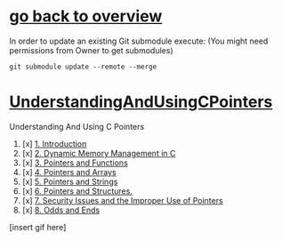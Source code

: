 # [go back to overview](https://github.com/c4arl0s)

In order to update an existing Git submodule execute: (You might need permissions from Owner to get submodules)

```console
git submodule update --remote --merge
```

# [UnderstandingAndUsingCPointers](https://github.com/c4arl0s/UnderstandingAndUsingCPointers#go-back-to-overview)

Understanding And Using C Pointers

1. [x] [1. Introduction](https://github.com/c4arl0s/UnderstandingAndUsingCPointersContentIndex#1-introduction)
2. [x] [2. Dynamic Memory Management in C](https://github.com/c4arl0s/UnderstandingAndUsingCPointersContentIndex#2-dynamic-memory-management-in-c)
3. [x] [3. Pointers and Functions](https://github.com/c4arl0s/UnderstandingAndUsingCPointersContentIndex#3-pointers-and-functions)
4. [x] [4. Pointers and Arrays](https://github.com/c4arl0s/UnderstandingAndUsingCPointersContentIndex#4-pointers-and-arrays)
5. [x] [5. Pointers and Strings](https://github.com/c4arl0s/UnderstandingAndUsingCPointersContentIndex#5-pointers-and-strings)
6. [x] [6. Pointers and Structures.](https://github.com/c4arl0s/UnderstandingAndUsingCPointersContentIndex#6-pointers-and-structures)
7. [x] [7. Security Issues and the Improper Use of Pointers](https://github.com/c4arl0s/UnderstandingAndUsingCPointersContentIndex#7-security-issues-and-the-improper-use-of-pointers)
8. [x] [8. Odds and Ends](https://github.com/c4arl0s/UnderstandingAndUsingCPointersContentIndex#8-odds-and-ends)

[insert gif here]
